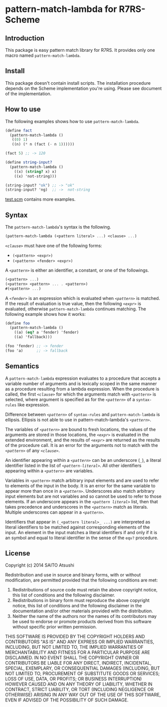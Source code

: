 # pattern-match-lambda for R7RS-Scheme

## Introduction

This package is easy pattern match library for R7RS.  It provides only one
macro named `pattern-match-lambda`.

## Install

This package doesn't contain install scripts.  The installation procedure
depends on the Scheme implementation you're using.  Please see document of
the implementation.

## How to use

The following examples shows how to use `pattern-match-lambda`.

```scheme
(define fact
  (pattern-match-lambda ()
   ((0) 1)
   ((n) (* n (fact (- n 1))))))

(fact 5) ;; -> 120

(define string-input?
  (pattern-match-lambda ()
    ((x) (string? x) x)
    ((x) 'not-string)))

(string-input? "ok") ;; -> "ok"
(string-input? 'ng)  ;; ->  not-string
```

[test.scm](test.scm) contains more examples.

## Syntax

The `pattern-match-lambda`'s syntax is the following.

```scheme
(pattern-match-lambda (<pattern literal> ...) <clause> ...)
```

_`<clause>`_ must have one of the following forms:

- ```(<pattern> <expr>)```
- ```(<pattern> <fender> <expr>)```

A _`<pattern>`_ is either an identifier, a constant, or one of the
followings.

```scheme
(<pattern> ...)
(<pattern> <pattern> ... . <pattern>)
#(<pattern> ...)
```

A _`<fender>`_ is an expression which is evaluated when _`<pattern>`_ is
matched.  If the result of evaluation is true value, then the following
_`<expr>`_ is evaluated, otherwise `pattern-match-lambda` continues
matching. The following example shows how it works:

```scheme
(define foo
  (pattern-match-lambda ()
    ((a) (eq? a 'fender) 'fender)
    ((a) 'fallback)))

(foo 'fender) ;; -> fender
(foo 'a)      ;; -> fallback
```

## Semantics

A `pattern-match-lambda` expression evaluates to a procedure that accepts a
variable number of arguments and is lexically scoped in the same manner as
a procedure resulting from a lambda expression. When the procedure is
called, the first _`<clause>`_ for which the arguments match with
_`<pattern>`_ is selected, where argument is specified as for the
_`<pattern>`_ of a `syntax-rules` like expression.

Difference between _`<pattern>`_ of `syntax-rules` and
`pattern-match-lambda` is ellipsis. Ellipsis is not able to use in
pattern-match-lambda's _`<pattern>`_.

The variables of _`<pattern>`_ are bound to fresh locations, the values of
the arguments are stored in those locations, the _`<expr>`_ is evaluated in
the extended environment, and the results of _`<expr>`_ are returned as the
results of the procedure call. It is an error for the arguments not to
match with the _`<pattern>`_ of any _`<clause>`_.

An identifier appearing within a _`<pattern>`_ can be an underscore (`_`),
a literal identifier listed in the list of _`<pattern-literal>`_. All other
identifiers appearing within a _`<pattern>`_ are variables.

Variables in _`<pattern>`_ match arbitrary input elements and are used to
refer to elements of the input in the body. It is an error for the same
variable to appear more than once in a _`<pattern>`_. Underscores also
match arbitrary input elements but are not variables and so cannot be used
to refer to those elements. If an underscore appears in the _`<pattern
literal>`_ list, then that takes precedence and underscores in the
_`<pattern>`_ match as literals.  Multiple underscores can appear in a
_`<pattern>`_.

Identifiers that appear in `(_<pattern literal>_ ...)` are interpreted as
literal identifiers to be matched against corresponding elements of the
input.  An element in the input matches a literal identifiers if and only
if it is an symbol and equal to literal identifier in the sense of the
`eqv?` procedure.

## License

Copyright (c) 2014 SAITO Atsushi

Redistribution and use in source and binary forms, with or without
modification, are permitted provided that the following conditions are met:

1. Redistributions of source code must retain the above copyright notice, 
   this list of conditions and the following disclaimer.
2. Redistributions in binary form must reproduce the above copyright notice, 
   this list of conditions and the following disclaimer in the documentation 
   and/or other materials provided with the distribution.
3. Neither the name of the authors nor the names of its contributors may be 
   used to endorse or promote products derived from this software without 
   specific prior written permission.

THIS SOFTWARE IS PROVIDED BY THE COPYRIGHT HOLDERS AND CONTRIBUTORS "AS IS"
AND ANY EXPRESS OR IMPLIED WARRANTIES, INCLUDING, BUT NOT LIMITED TO, THE
IMPLIED WARRANTIES OF MERCHANTABILITY AND FITNESS FOR A PARTICULAR PURPOSE
ARE DISCLAIMED.  IN NO EVENT SHALL THE COPYRIGHT OWNER OR CONTRIBUTORS BE
LIABLE FOR ANY DIRECT, INDIRECT, INCIDENTAL, SPECIAL, EXEMPLARY, OR
CONSEQUENTIAL DAMAGES (INCLUDING, BUT NOT LIMITED TO, PROCUREMENT OF
SUBSTITUTE GOODS OR SERVICES; LOSS OF USE, DATA, OR PROFITS; OR BUSINESS
INTERRUPTION) HOWEVER CAUSED AND ON ANY THEORY OF LIABILITY, WHETHER IN
CONTRACT, STRICT LIABILITY, OR TORT (INCLUDING NEGLIGENCE OR OTHERWISE)
ARISING IN ANY WAY OUT OF THE USE OF THIS SOFTWARE, EVEN IF ADVISED OF THE
POSSIBILITY OF SUCH DAMAGE.

